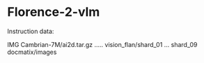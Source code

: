 # Florence-2-vlm

Instruction data:

IMG
  Cambrian-7M/ai2d.tar.gz .....
  vision_flan/shard_01 ... shard_09
  docmatix/images
